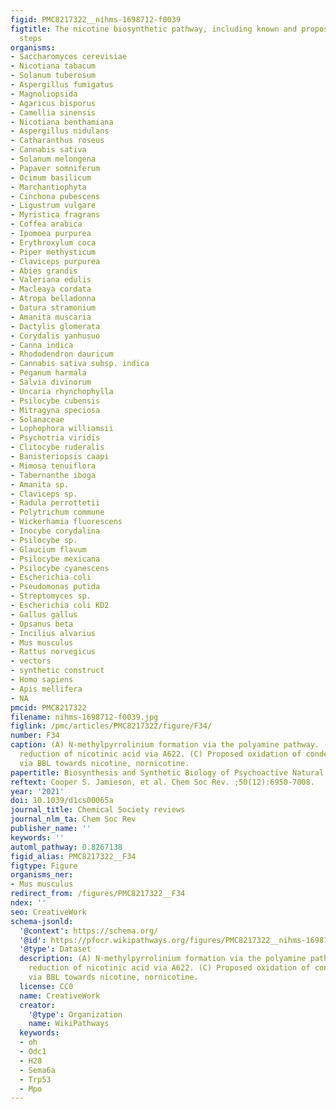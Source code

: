 ```yaml
---
figid: PMC8217322__nihms-1698712-f0039
figtitle: The nicotine biosynthetic pathway, including known and proposed enzymatic
  steps
organisms:
- Saccharomyces cerevisiae
- Nicotiana tabacum
- Solanum tuberosum
- Aspergillus fumigatus
- Magnoliopsida
- Agaricus bisporus
- Camellia sinensis
- Nicotiana benthamiana
- Aspergillus nidulans
- Catharanthus roseus
- Cannabis sativa
- Solanum melongena
- Papaver somniferum
- Ocimum basilicum
- Marchantiophyta
- Cinchona pubescens
- Ligustrum vulgare
- Myristica fragrans
- Coffea arabica
- Ipomoea purpurea
- Erythroxylum coca
- Piper methysticum
- Claviceps purpurea
- Abies grandis
- Valeriana edulis
- Macleaya cordata
- Atropa belladonna
- Datura stramonium
- Amanita muscaria
- Dactylis glomerata
- Corydalis yanhusuo
- Canna indica
- Rhododendron dauricum
- Cannabis sativa subsp. indica
- Peganum harmala
- Salvia divinorum
- Uncaria rhynchophylla
- Psilocybe cubensis
- Mitragyna speciosa
- Solanaceae
- Lophophora williamsii
- Psychotria viridis
- Clitocybe ruderalis
- Banisteriopsis caapi
- Mimosa tenuiflora
- Tabernanthe iboga
- Amanita sp.
- Claviceps sp.
- Radula perrottetii
- Polytrichum commune
- Wickerhamia fluorescens
- Inocybe corydalina
- Psilocybe sp.
- Glaucium flavum
- Psilocybe mexicana
- Psilocybe cyanescens
- Escherichia coli
- Pseudomonas putida
- Streptomyces sp.
- Escherichia coli KD2
- Gallus gallus
- Opsanus beta
- Incilius alvarius
- Mus musculus
- Rattus norvegicus
- vectors
- synthetic construct
- Homo sapiens
- Apis mellifera
- NA
pmcid: PMC8217322
filename: nihms-1698712-f0039.jpg
figlink: /pmc/articles/PMC8217322/figure/F34/
number: F34
caption: (A) N-methylpyrrolinium formation via the polyamine pathway. (B) Proposed
  reduction of nicotinic acid via A622. (C) Proposed oxidation of condensation products
  via BBL towards nicotine, nornicotine.
papertitle: Biosynthesis and Synthetic Biology of Psychoactive Natural Products.
reftext: Cooper S. Jamieson, et al. Chem Soc Rev. ;50(12):6950-7008.
year: '2021'
doi: 10.1039/d1cs00065a
journal_title: Chemical Society reviews
journal_nlm_ta: Chem Soc Rev
publisher_name: ''
keywords: ''
automl_pathway: 0.8267138
figid_alias: PMC8217322__F34
figtype: Figure
organisms_ner:
- Mus musculus
redirect_from: /figures/PMC8217322__F34
ndex: ''
seo: CreativeWork
schema-jsonld:
  '@context': https://schema.org/
  '@id': https://pfocr.wikipathways.org/figures/PMC8217322__nihms-1698712-f0039.html
  '@type': Dataset
  description: (A) N-methylpyrrolinium formation via the polyamine pathway. (B) Proposed
    reduction of nicotinic acid via A622. (C) Proposed oxidation of condensation products
    via BBL towards nicotine, nornicotine.
  license: CC0
  name: CreativeWork
  creator:
    '@type': Organization
    name: WikiPathways
  keywords:
  - oh
  - Odc1
  - H20
  - Sema6a
  - Trp53
  - Mpo
---
```

